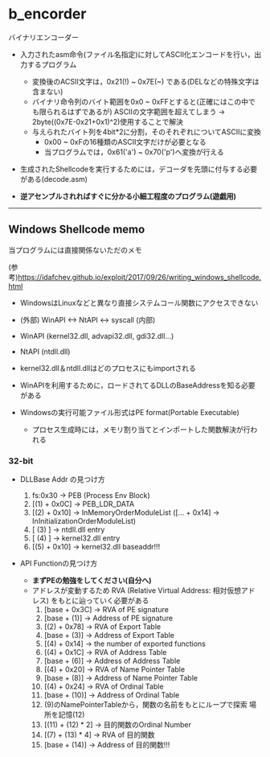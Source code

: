 # b_encorder
バイナリエンコーダー
- 入力されたasm命令(ファイル名指定)に対してASCII化エンコードを行い，出力するプログラム
    - 変換後のACSII文字は，0x21(!) ~ 0x7E(~) である(DELなどの特殊文字は含まない)
    - バイナリ命令列のバイト範囲を0x0 ~ 0xFFとすると(正確にはこの中でも限られるはずであるが)
    ASCIIの文字範囲を超えてしまう -> 2byte((0x7E-0x21+0x1)^2)使用することで解決
    - 与えられたバイト列を4bit*2に分割，そのそれぞれについてASCIIに変換
        - 0x00 ~ 0xFの16種類のASCII文字だけが必要となる
        - 当プログラムでは，0x61('a') ~ 0x70('p')へ変換が行える
- 生成されたShellcodeを実行するためには，デコーダを先頭に付与する必要がある(decode.asm)

- **逆アセンブルされればすぐに分かる小細工程度のプログラム(遊戯用)**
---
## Windows Shellcode memo
当プログラムには直接関係ないただのメモ

(参考)https://idafchev.github.io/exploit/2017/09/26/writing_windows_shellcode.html
- WindowsはLinuxなどと異なり直接システムコール関数にアクセスできない
- (外部) WinAPI <-> NtAPI <-> syscall (内部)
- WinAPI (kernel32.dll, advapi32.dll, gdi32.dll...)
- NtAPI (ntdll.dll)
- kernel32.dll＆ntdll.dllはどのプロセスにもimportされる
- WinAPIを利用するために，ロードされてるDLLのBaseAddressを知る必要がある 

- Windowsの実行可能ファイル形式はPE format(Portable Executable)
    - プロセス生成時には，メモリ割り当てとインポートした関数解決が行われる


### 32-bit
- DLLBase Addr の見つけ方
    1. fs:0x30 -> PEB (Process Env Block)
    2. [(1) + 0x0C] -> PEB_LDR_DATA
    3. [(2) + 0x10] -> InMemoryOrderModuleList
    ([... + 0x14] -> InInitializationOrderModuleList)
    4. [ (3) ] -> ntdll.dll entry
    5. [ (4) ] -> kernel32.dll entry
    6. [(5) + 0x10] -> kernel32.dll baseaddr!!!


- API Functionの見つけ方
    - **まずPEの勉強をしてください(自分へ)**
    - アドレスが変動するため RVA (Relative Virtual Address: 相対仮想アドレス)
    をもとに辿っていく必要がある
        1. [base + 0x3C] -> RVA of PE signature
        2. [base + (1)]  -> Address of PE signature
        3. [(2) + 0x78]  -> RVA of Export Table
        4. [base + (3)]  -> Address of Export Table
        5. [(4) + 0x14]  -> the number of exported functions
        6. [(4) + 0x1C]  -> RVA of Address Table
        7. [base + (6)]  -> Address of Address Table
        8. [(4) + 0x20]  -> RVA of Name Pointer Table
        9. [base + (8)]  -> Address of Name Pointer Table
        10. [(4) + 0x24] -> RVA of Ordinal Table
        11. [base + (10)] -> Address of Ordinal Table
        12. (9)のNamePointerTableから，関数の名前をもとにループで探索 場所を記憶(12)
        13. [(11) + (12) * 2] -> 目的関数のOrdinal Number
        14. [(7) + (13) * 4] -> RVA of 目的関数
        15. [base + (14)] -> Address of 目的関数!!!
